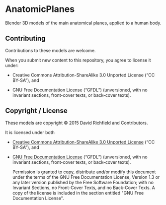# AnatomicPlanes
Blender 3D models of the main anatomical planes, applied to a human body.

Contributing
------------

Contributions to these models are welcome. 

When you submit new content to this repository, you agree to license it under:

* Creative Commons Attribution-ShareAlike 3.0 Unported License (“CC BY-SA”), and

* GNU Free Documentation License (“GFDL”) (unversioned, with no invariant
  sections, front-cover texts, or back-cover texts).

Copyright / License
-------------------

These models are copyright © 2015 David Richfield and Contributors.

It is licensed under both

* [Creative Commons Attribution-ShareAlike 3.0 Unported License][cc-by-sa] (“CC BY-SA”), and

* [GNU Free Documentation License][gfdl] (“GFDL”) (unversioned, with no invariant
  sections, front-cover texts, or back-cover texts).


    Permission is granted to copy, distribute and/or modify this document
    under the terms of the GNU Free Documentation License, Version 1.3
    or any later version published by the Free Software Foundation;
    with no Invariant Sections, no Front-Cover Texts, and no Back-Cover Texts.
    A copy of the license is included in the section entitled "GNU
    Free Documentation License".

[cc-by-sa]: http://creativecommons.org/licenses/by-sa/3.0/
[gfdl]: http://www.gnu.org/copyleft/fdl.html
